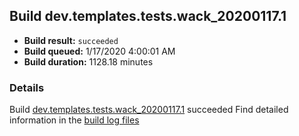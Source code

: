 ## Build dev.templates.tests.wack_20200117.1
- **Build result:** `succeeded`
- **Build queued:** 1/17/2020 4:00:01 AM
- **Build duration:** 1128.18 minutes
### Details
Build [dev.templates.tests.wack_20200117.1](https://winappstudio.visualstudio.com/web/build.aspx?pcguid=a4ef43be-68ce-4195-a619-079b4d9834c2&builduri=vstfs%3a%2f%2f%2fBuild%2fBuild%2f32576) succeeded
Find detailed information in the [build log files]()
